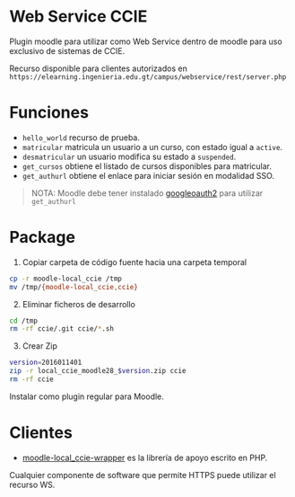 # Web Service CCIE
Plugin moodle para utilizar como Web Service dentro de moodle para uso exclusivo de sistemas de CCIE.

Recurso disponible para clientes autorizados en
`https://elearning.ingenieria.edu.gt/campus/webservice/rest/server.php`

# Funciones
* `hello_world` recurso de prueba.
* `matricular` matricula un usuario a un curso, con estado igual a `active`.
* `desmatricular` un usuario modifica su estado a `suspended`.
* `get_cursos` obtiene el listado de cursos disponibles para matricular.
* `get_authurl` obtiene el enlace para iniciar sesión en modalidad SSO.

> NOTA: Moodle debe tener instalado [googleoauth2](https://github.com/CCIE-FIUSAC/moodle-auth_googleoauth2) para utilizar `get_authurl`

# Package

1. Copiar carpeta de código fuente hacia una carpeta temporal
```bash
cp -r moodle-local_ccie /tmp
mv /tmp/{moodle-local_ccie,ccie}
```

2. Eliminar ficheros de desarrollo
```bash
cd /tmp
rm -rf ccie/.git ccie/*.sh
```

3. Crear Zip
```bash
version=2016011401
zip -r local_ccie_moodle28_$version.zip ccie
rm -rf ccie
```
Instalar como plugin regular para Moodle.

# Clientes
* [moodle-local_ccie-wrapper](https://github.com/CCIE-FIUSAC/moodle-local_ccie-wrapper) es la librería de apoyo escrito en PHP.

Cualquier componente de software que permite HTTPS puede utilizar el recurso WS.
